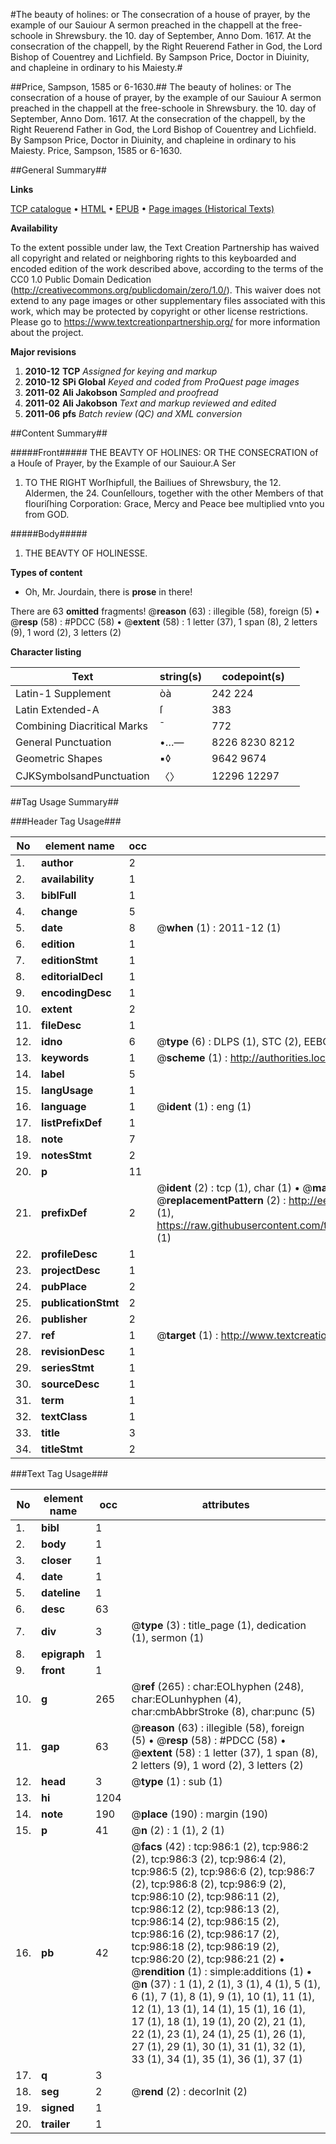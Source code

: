 #The beauty of holines: or The consecration of a house of prayer, by the example of our Sauiour A sermon preached in the chappell at the free-schoole in Shrewsbury. the 10. day of September, Anno Dom. 1617. At the consecration of the chappell, by the Right Reuerend Father in God, the Lord Bishop of Couentrey and Lichfield. By Sampson Price, Doctor in Diuinity, and chapleine in ordinary to his Maiesty.#

##Price, Sampson, 1585 or 6-1630.##
The beauty of holines: or The consecration of a house of prayer, by the example of our Sauiour A sermon preached in the chappell at the free-schoole in Shrewsbury. the 10. day of September, Anno Dom. 1617. At the consecration of the chappell, by the Right Reuerend Father in God, the Lord Bishop of Couentrey and Lichfield. By Sampson Price, Doctor in Diuinity, and chapleine in ordinary to his Maiesty.
Price, Sampson, 1585 or 6-1630.

##General Summary##

**Links**

[TCP catalogue](http://www.ota.ox.ac.uk/tcp/)  • 
[HTML](http://tei.it.ox.ac.uk/tcp/Texts-HTML/free/A10/A10073.html)  • 
[EPUB](http://tei.it.ox.ac.uk/tcp/Texts-EPUB/free/A10/A10073.epub) • 
[Page images (Historical Texts)](https://historicaltexts.jisc.ac.uk/eebo-99836700e)

**Availability**

To the extent possible under law, the Text Creation Partnership has waived all copyright and related or neighboring rights to this keyboarded and encoded edition of the work described above, according to the terms of the CC0 1.0 Public Domain Dedication (http://creativecommons.org/publicdomain/zero/1.0/). This waiver does not extend to any page images or other supplementary files associated with this work, which may be protected by copyright or other license restrictions. Please go to https://www.textcreationpartnership.org/ for more information about the project.

**Major revisions**

1. __2010-12__ __TCP__ *Assigned for keying and markup*
1. __2010-12__ __SPi Global__ *Keyed and coded from ProQuest page images*
1. __2011-02__ __Ali Jakobson__ *Sampled and proofread*
1. __2011-02__ __Ali Jakobson__ *Text and markup reviewed and edited*
1. __2011-06__ __pfs__ *Batch review (QC) and XML conversion*

##Content Summary##

#####Front#####
THE BEAVTY OF HOLINES: OR THE CONSECRATION of a Houſe of Prayer, by the Example of our Sauiour.A Ser
1. TO THE RIGHT Worſhipfull, the Bailiues of Shrewsbury, the 12. Aldermen, the 24. Counſellours, together with the other Members of that flouriſhing Corporation: Grace, Mercy and Peace bee multiplied vnto you from GOD.

#####Body#####

1. THE BEAVTY OF HOLINESSE.

**Types of content**

  * Oh, Mr. Jourdain, there is **prose** in there!

There are 63 **omitted** fragments! 
 @__reason__ (63) : illegible (58), foreign (5)  •  @__resp__ (58) : #PDCC (58)  •  @__extent__ (58) : 1 letter (37), 1 span (8), 2 letters (9), 1 word (2), 3 letters (2)

**Character listing**


|Text|string(s)|codepoint(s)|
|---|---|---|
|Latin-1 Supplement|òà|242 224|
|Latin Extended-A|ſ|383|
|Combining             Diacritical Marks|̄|772|
|General Punctuation|•…—|8226 8230 8212|
|Geometric Shapes|▪◊|9642 9674|
|CJKSymbolsandPunctuation|〈〉|12296 12297|

##Tag Usage Summary##

###Header Tag Usage###

|No|element name|occ|attributes|
|---|---|---|---|
|1.|__author__|2||
|2.|__availability__|1||
|3.|__biblFull__|1||
|4.|__change__|5||
|5.|__date__|8| @__when__ (1) : 2011-12 (1)|
|6.|__edition__|1||
|7.|__editionStmt__|1||
|8.|__editorialDecl__|1||
|9.|__encodingDesc__|1||
|10.|__extent__|2||
|11.|__fileDesc__|1||
|12.|__idno__|6| @__type__ (6) : DLPS (1), STC (2), EEBO-CITATION (1), PROQUEST (1), VID (1)|
|13.|__keywords__|1| @__scheme__ (1) : http://authorities.loc.gov/ (1)|
|14.|__label__|5||
|15.|__langUsage__|1||
|16.|__language__|1| @__ident__ (1) : eng (1)|
|17.|__listPrefixDef__|1||
|18.|__note__|7||
|19.|__notesStmt__|2||
|20.|__p__|11||
|21.|__prefixDef__|2| @__ident__ (2) : tcp (1), char (1)  •  @__matchPattern__ (2) : ([0-9\-]+):([0-9IVX]+) (1), (.+) (1)  •  @__replacementPattern__ (2) : http://eebo.chadwyck.com/downloadtiff?vid=$1&page=$2 (1), https://raw.githubusercontent.com/textcreationpartnership/Texts/master/tcpchars.xml#$1 (1)|
|22.|__profileDesc__|1||
|23.|__projectDesc__|1||
|24.|__pubPlace__|2||
|25.|__publicationStmt__|2||
|26.|__publisher__|2||
|27.|__ref__|1| @__target__ (1) : http://www.textcreationpartnership.org/docs/. (1)|
|28.|__revisionDesc__|1||
|29.|__seriesStmt__|1||
|30.|__sourceDesc__|1||
|31.|__term__|1||
|32.|__textClass__|1||
|33.|__title__|3||
|34.|__titleStmt__|2||


###Text Tag Usage###

|No|element name|occ|attributes|
|---|---|---|---|
|1.|__bibl__|1||
|2.|__body__|1||
|3.|__closer__|1||
|4.|__date__|1||
|5.|__dateline__|1||
|6.|__desc__|63||
|7.|__div__|3| @__type__ (3) : title_page (1), dedication (1), sermon (1)|
|8.|__epigraph__|1||
|9.|__front__|1||
|10.|__g__|265| @__ref__ (265) : char:EOLhyphen (248), char:EOLunhyphen (4), char:cmbAbbrStroke (8), char:punc (5)|
|11.|__gap__|63| @__reason__ (63) : illegible (58), foreign (5)  •  @__resp__ (58) : #PDCC (58)  •  @__extent__ (58) : 1 letter (37), 1 span (8), 2 letters (9), 1 word (2), 3 letters (2)|
|12.|__head__|3| @__type__ (1) : sub (1)|
|13.|__hi__|1204||
|14.|__note__|190| @__place__ (190) : margin (190)|
|15.|__p__|41| @__n__ (2) : 1 (1), 2 (1)|
|16.|__pb__|42| @__facs__ (42) : tcp:986:1 (2), tcp:986:2 (2), tcp:986:3 (2), tcp:986:4 (2), tcp:986:5 (2), tcp:986:6 (2), tcp:986:7 (2), tcp:986:8 (2), tcp:986:9 (2), tcp:986:10 (2), tcp:986:11 (2), tcp:986:12 (2), tcp:986:13 (2), tcp:986:14 (2), tcp:986:15 (2), tcp:986:16 (2), tcp:986:17 (2), tcp:986:18 (2), tcp:986:19 (2), tcp:986:20 (2), tcp:986:21 (2)  •  @__rendition__ (1) : simple:additions (1)  •  @__n__ (37) : 1 (1), 2 (1), 3 (1), 4 (1), 5 (1), 6 (1), 7 (1), 8 (1), 9 (1), 10 (1), 11 (1), 12 (1), 13 (1), 14 (1), 15 (1), 16 (1), 17 (1), 18 (1), 19 (1), 20 (2), 21 (1), 22 (1), 23 (1), 24 (1), 25 (1), 26 (1), 27 (1), 29 (1), 30 (1), 31 (1), 32 (1), 33 (1), 34 (1), 35 (1), 36 (1), 37 (1)|
|17.|__q__|3||
|18.|__seg__|2| @__rend__ (2) : decorInit (2)|
|19.|__signed__|1||
|20.|__trailer__|1||
